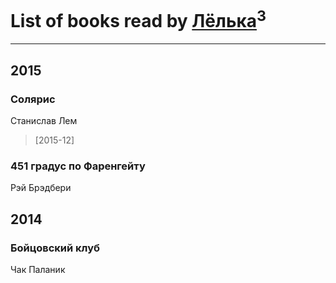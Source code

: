 # List of books read by [Лёлька](http://vk.com/id453735822)<sup>3</sup>
---

## 2015

### Солярис
Станислав Лем
> [2015-12] 


### 451 градус по Фаренгейту
Рэй Брэдбери



## 2014

### Бойцовский клуб
Чак Паланик



